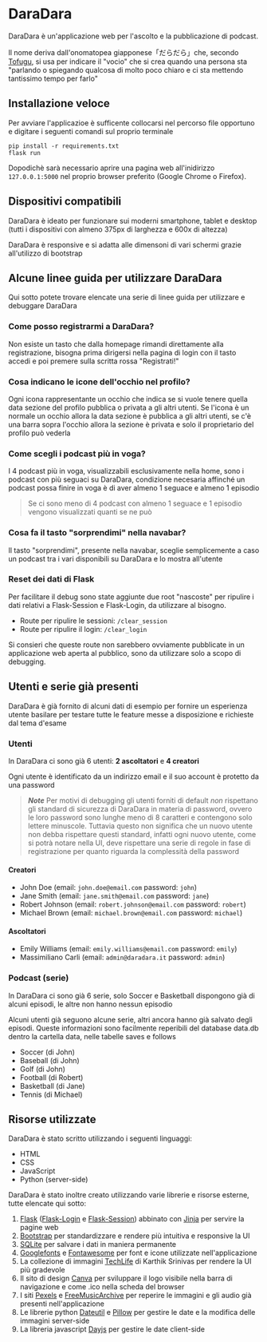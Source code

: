 # DaraDara

DaraDara è un'applicazione web per l'ascolto e la pubblicazione di podcast.

Il nome deriva dall'onomatopea giapponese「だらだら」che, secondo [Tofugu](https://www.tofugu.com/japanese/japanese-onomatopoeia/), si usa per indicare il "vocio" che si crea quando una persona sta "parlando o spiegando qualcosa di molto poco chiaro e ci sta mettendo tantissimo tempo per farlo"

## Installazione veloce

Per avviare l'applicazioe è sufficente collocarsi nel percorso file opportuno e digitare i seguenti comandi sul proprio terminale

```prompt
pip install -r requirements.txt
flask run
```

Dopodichè sarà necessario aprire una pagina web all'inidirizzo ```127.0.0.1:5000``` nel proprio browser preferito (Google Chrome o Firefox).

## Dispositivi compatibili

DaraDara è ideato per funzionare sui moderni smartphone, tablet e desktop (tutti i dispositivi con almeno 375px di larghezza e 600x di altezza)

DaraDara è responsive e si adatta alle dimensoni di vari schermi grazie all'utilizzo di bootstrap

## Alcune linee guida per utilizzare DaraDara

Qui sotto potete trovare elencate una serie di linee guida per utilizzare e debuggare DaraDara

### Come posso registrarmi a DaraDara?

Non esiste un tasto che dalla homepage rimandi direttamente alla registrazione, bisogna prima dirigersi nella pagina di login con il tasto accedi e poi premere sulla scritta rossa "Registrati!"

### Cosa indicano le icone dell'occhio nel profilo?

Ogni icona rappresentante un occhio che indica se si vuole tenere quella data sezione del profilo pubblica o privata a gli altri utenti. Se l'icona è un normale un occhio allora la data sezione è pubblica a gli altri utenti, se c'è una barra sopra l'occhio allora la sezione è privata e solo il proprietario del profilo può vederla

### Come scegli i podcast più in voga?

I 4 podcast più in voga, visualizzabili esclusivamente nella home, sono i podcast con più seguaci su DaraDara, condizione necesaria affinché un podcast possa finire in voga è di aver almeno 1 seguace e almeno 1 episodio

> Se ci sono meno di 4 podcast con almeno 1 seguace e 1 episodio vengono visualizzati quanti se ne può

### Cosa fa il tasto "sorprendimi" nella navabar?

Il tasto "sorprendimi", presente nella navabar, sceglie semplicemente a caso un podcast tra i vari disponibili su DaraDara e lo mostra all'utente

### Reset dei dati di Flask

Per facilitare il debug sono state aggiunte due root "nascoste" per ripulire i dati relativi a Flask-Session e Flask-Login, da utilizzare al bisogno.

* Route per ripulire le sessioni: ```/clear_session```
* Route per ripulire il login: ```/clear_login```

Si consieri che queste route non sarebbero ovviamente pubblicate in un applicazione web aperta al pubblico, sono da utilizzare solo a scopo di debugging.

## Utenti e serie già presenti

DaraDara è già fornito di alcuni dati di esempio per fornire un esperienza utente basilare per testare tutte le feature messe a disposizione e richieste dal tema d'esame

### Utenti

In DaraDara ci sono già 6 utenti: **2 ascoltatori** e **4 creatori**

Ogni utente è identificato da un indirizzo email e il suo account è protetto da una password

> ***Note***
> Per motivi di debugging gli utenti forniti di default *non* rispettano gli standard di sicurezza di DaraDara in materia di password, ovvero le loro password sono lunghe meno di 8 caratteri e contengono solo lettere minuscole. Tuttavia questo non significa che un nuovo utente non debba rispettare questi standard, infatti ogni nuovo utente, come si potrà notare nella UI, deve rispettare una serie di regole in fase di registrazione per quanto riguarda la complessità della password

#### Creatori

* John Doe (email: `john.doe@email.com`  password: `john`)
* Jane Smith (email: `jane.smith@email.com` password: `jane`)
* Robert Johnson (email: `robert.johnson@email.com` password: `robert`)
* Michael Brown (email: `michael.brown@email.com` password: `michael`)

#### Ascoltatori

* Emily Williams (email: `emily.williams@email.com` password: `emily`)
* Massimiliano Carli (email: `admin@daradara.it` password: `admin`)

### Podcast (serie)

In DaraDara ci sono già 6 serie, solo Soccer e Basketball dispongono già di alcuni episodi, le altre non hanno nessun episodio

Alcuni utenti già seguono alcune serie, altri ancora hanno già salvato degli episodi. Queste informazioni sono facilmente reperibili del database data.db dentro la cartella data, nelle tabelle saves e follows

* Soccer (di John)
* Baseball (di John)
* Golf (di John)
* Football (di Robert)
* Basketball (di Jane)
* Tennis (di Michael)

## Risorse utilizzate

DaraDara è stato scritto utilizzando i seguenti linguaggi:

* HTML
* CSS
* JavaScript
* Python (server-side)

DaraDara è stato inoltre creato utilizzando varie librerie e risorse esterne, tutte elencate qui sotto:

1. [Flask](https://flask.palletsprojects.com/en/2.2.x/) ([Flask-Login](https://pypi.org/project/Flask-Login/) e [Flask-Session](https://pypi.org/project/Flask-Session/)) abbinato con [Jinja](https://jinja.palletsprojects.com/en/3.1.x/) per servire la pagine web
2. [Bootstrap](https://getbootstrap.com/) per standardizzare e rendere più intuitiva e responsive la UI
3. [SQLite](https://www.sqlite.org/index.html) per salvare i dati in maniera permanente
4. [Googlefonts](https://fonts.google.com/specimen/League%20Spartan) e [Fontawesome](https://fontawesome.com/icons) per font e icone utilizzate nell'applicazione
5. La collezione di immagini [TechLife](https://blush.design/it/collections/EcYTq93px20ptlPRSq1C/tech-life) di Karthik Srinivas per rendere la UI più gradevole
6. Il sito di design [Canva](https://www.canva.com/it_it/) per sviluppare il logo visibile nella barra di navigazione e come .ico nella scheda del browser
7. I siti [Pexels](https://www.pexels.com/it-it/) e [FreeMusicArchive](https://freemusicarchive.org/home) per reperire le immagini e gli audio già presenti nell'applicazione
8. Le librerie python [Dateutil](https://pypi.org/project/python-dateutil/) e [Pillow](https://pypi.org/project/Pillow/) per gestire le date e la modifica delle immagini server-side
9. La libreria javascript [Dayjs](https://day.js.org/) per gestire le date client-side
